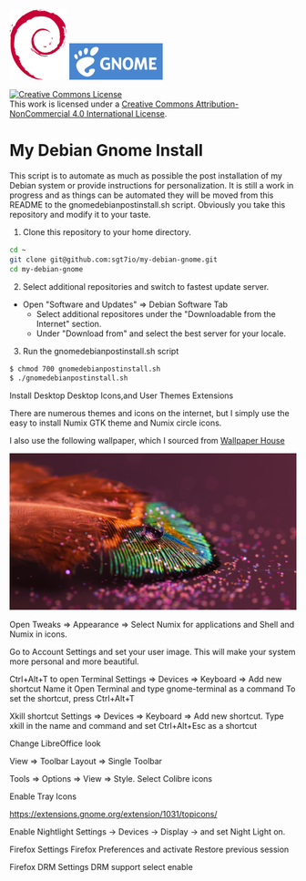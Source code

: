 ![Debian Logo](images/debian.png) ![Gnome Logo](images/gnome.png)

<a rel="license" href="http://creativecommons.org/licenses/by-nc/4.0/"><img alt="Creative Commons License" style="border-width:0" src="https://i.creativecommons.org/l/by-nc/4.0/88x31.png" /></a><br />This work is licensed under a <a rel="license" href="http://creativecommons.org/licenses/by-nc/4.0/">Creative Commons Attribution-NonCommercial 4.0 International License</a>.

# My Debian Gnome Install

This script is to automate as much as possible the post installation of my Debian system or provide instructions for personalization. It is still a work in progress and as things can be automated they will be moved from this README to the gnomedebianpostinstall.sh script. Obviously you take this repository and modify it to your taste.

1. Clone this repository to your home directory.
```bash
cd ~
git clone git@github.com:sgt7io/my-debian-gnome.git
cd my-debian-gnome
```

2. Select additional repositories and switch to fastest update server.
- Open "Software and Updates" => Debian Software Tab
   - Select additional repositores under the "Downloadable from the Internet" section.
   - Under "Download from" and select the best server for your locale.

3. Run the gnomedebianpostinstall.sh script
```bash
$ chmod 700 gnomedebianpostinstall.sh
$ ./gnomedebianpostinstall.sh
```

Install Desktop Desktop Icons,and User Themes Extensions

There are numerous themes and icons on the internet, but I simply use the
easy to install  Numix GTK theme and Numix circle icons.

I also use the following wallpaper, which I sourced from [Wallpaper House](https://wallpaper-house.com/wallpaper-id-391811.php "Wallpaper House")

![Feather Wallpaper](images/wallpaperpreview.png)


Open Tweaks => Appearance => Select Numix for applications and Shell and Numix  in icons.

Go to Account Settings and set your user image. This will make your system more personal and more beautiful.

Ctrl+Alt+T to open Terminal
Settings => Devices => Keyboard => Add new shortcut
Name it Open Terminal and type gnome-terminal as a command
To set the shortcut, press Ctrl+Alt+T

Xkill shortcut
Settings => Devices => Keyboard => Add new shortcut.
Type xkill in the name and command and set Ctrl+Alt+Esc as a shortcut

Change LibreOffice look

View => Toolbar Layout => Single Toolbar

Tools =>  Options => View => Style. Select  Colibre icons

Enable Tray Icons

https://extensions.gnome.org/extension/1031/topicons/

Enable Nightlight
Settings → Devices → Display → and set Night Light on.

Firefox Settings
Firefox Preferences and activate Restore previous session

Firefox DRM Settings
DRM support select enable
